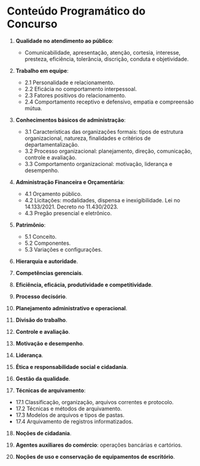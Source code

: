 # Conteúdo Programático do Concurso

1. **Qualidade no atendimento ao público**: 
   - Comunicabilidade, apresentação, atenção, cortesia, interesse, presteza, eficiência, tolerância, discrição, conduta e objetividade.

2. **Trabalho em equipe**:
   - 2.1 Personalidade e relacionamento.
   - 2.2 Eficácia no comportamento interpessoal.
   - 2.3 Fatores positivos do relacionamento.
   - 2.4 Comportamento receptivo e defensivo, empatia e compreensão mútua.

3. **Conhecimentos básicos de administração**: 
   - 3.1 Características das organizações formais: tipos de estrutura organizacional, natureza, finalidades e critérios de departamentalização.
   - 3.2 Processo organizacional: planejamento, direção, comunicação, controle e avaliação.
   - 3.3 Comportamento organizacional: motivação, liderança e desempenho.

4. **Administração Financeira e Orçamentária**:
   - 4.1 Orçamento público.
   - 4.2 Licitações: modalidades, dispensa e inexigibilidade. Lei no 14.133/2021. Decreto no 11.430/2023.
   - 4.3 Pregão presencial e eletrônico.

5. **Patrimônio**:
   - 5.1 Conceito.
   - 5.2 Componentes.
   - 5.3 Variações e configurações.

6. **Hierarquia e autoridade**.

7. **Competências gerenciais**.

8. **Eficiência, eficácia, produtividade e competitividade**.

9. **Processo decisório**.

10. **Planejamento administrativo e operacional**.

11. **Divisão do trabalho**.

12. **Controle e avaliação**.

13. **Motivação e desempenho**.

14. **Liderança**.

15. **Ética e responsabilidade social e cidadania**.

16. **Gestão da qualidade**.

17. **Técnicas de arquivamento**:
   - 17.1 Classificação, organização, arquivos correntes e protocolo.
   - 17.2 Técnicas e métodos de arquivamento.
   - 17.3 Modelos de arquivos e tipos de pastas.
   - 17.4 Arquivamento de registros informatizados.

18. **Noções de cidadania**.

19. **Agentes auxiliares do comércio**: operações bancárias e cartórios.

20. **Noções de uso e conservação de equipamentos de escritório**.
